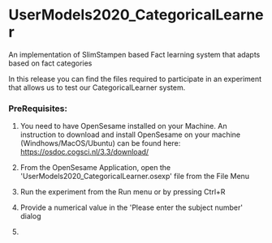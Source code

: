 # UserModels2020_CategoricalLearner
An implementation of SlimStampen based Fact learning system that adapts based on fact categories

In this release you can find the files required to participate in an experiment that allows us to test our CategoricalLearner system. 

### PreRequisites:
1. You need to have OpenSesame installed on your Machine. An instruction to download and install OpenSesame on your machine (Windhows/MacOS/Ubuntu) can be found here: https://osdoc.cogsci.nl/3.3/download/

2. From the OpenSesame Application, open the 'UserModels2020_CategoricalLearner.osexp' file from the File Menu

3. Run the experiment from the Run menu or by pressing Ctrl+R

4. Provide a numerical value in the 'Please enter the subject number' dialog

5.
